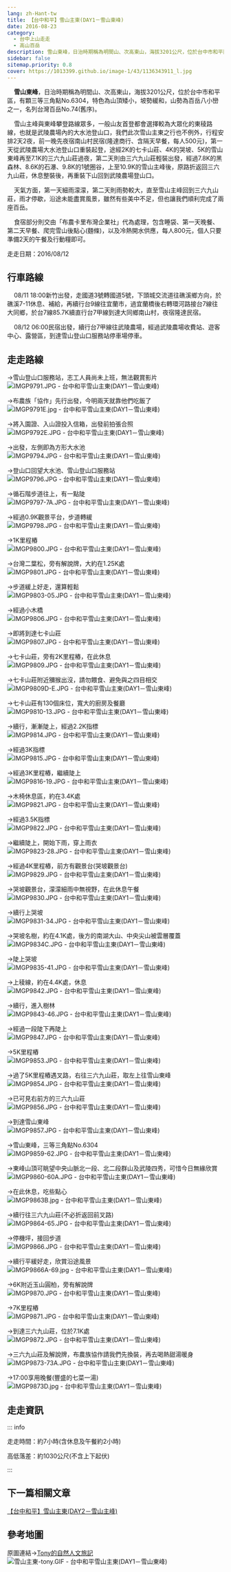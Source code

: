 ```yaml
---
lang: zh-Hant-tw
title: 【台中和平】雪山主東(DAY1－雪山東峰)
date: 2016-08-23
category: 
  - 台中上山走走
  - 高山百岳
description: 雪山東峰，日治時期稱為明間山、次高東山，海拔3201公尺，位於台中市和平區，有顆三等三角點No.6304，特色為山頂矮小，坡勢緩和，山勢為百岳八小巒之一，名列台灣百岳No.74(舊序)。
sidebar: false
sitemap.priority: 0.8
cover: https://1013399.github.io/image-1/43/1136343911_l.jpg
---
```


    **雪山東峰**，日治時期稱為明間山、次高東山，海拔3201公尺，位於台中市和平區，有顆三等三角點No.6304，特色為山頂矮小，坡勢緩和，山勢為百岳八小巒之一，名列台灣百岳No.74(舊序)。  

<!-- more -->

    雪山主峰與東峰攀登路線眾多，一般山友首登都會選擇較為大眾化的東稜路線，也就是武陵農場內的大水池登山口，我們此次雪山主東之行也不例外，行程安排2天2夜，前一晚先夜宿南山村民宿(隆達商行、含隔天早餐，每人500元)，第一天從武陵農場大水池登山口重裝起登，途經2K的七卡山莊、4K的哭坡、5K的雪山東峰再至7.1K的三六九山莊過夜，第二天則由三六九山莊輕裝出發，經過7.8K的黑森林、8.6K的石瀑、9.8K的1號圈谷，上至10.9K的雪山主峰後，原路折返回三六九山莊，休息整裝後，再重裝下山回到武陵農場登山口。  

    天氣方面，第一天細雨濛濛，第二天則雨勢較大，直至雪山主峰回到三六九山莊，雨才停歇，沿途未能盡賞風景，雖然有些美中不足，但也讓我們順利完成了兩座百岳。

    食宿部分則交由「布農卡里布灣企業社」代為處理，包含睡袋、第一天晚餐、第二天早餐、爬完雪山後點心(麵條)，以及冷熱開水供應，每人800元，個人只要準備2天的午餐及行動糧即可。

走走日期：2016/08/12


## 行車路線

    08/11 18:00新竹出發，走國道3號轉國道5號，下頭城交流道往礁溪鄉方向，於礁溪7-11休息、補給，再續行台9線往宜蘭市，過宜蘭橋後右轉環河路接台7線往大同鄉，於台7線85.7K續直行台7甲線到達大同鄉南山村，夜宿隆達民宿。 

    08/12 06:00民宿出發，續行台7甲線往武陵農場，經過武陵農場收費站、遊客中心、露營區，到達雪山登山口服務站停車場停車。


## 走走路線

→雪山登山口服務站，志工人員尚未上班，無法觀賞影片  
![IMGP9791.JPG - 台中和平雪山主東(DAY1－雪山東峰)](https://1013399.github.io/image-1/43/1136343801_l.jpg)

→布農族「協作」先行出發，今明兩天就靠他們吃飯了  
![IMGP9791E.jpg - 台中和平雪山主東(DAY1－雪山東峰)](https://1013399.github.io/image-1/43/1136343602_l.jpg)

→將入園證、入山證投入信箱，出發前拍張合照  
![IMGP9792E.JPG - 台中和平雪山主東(DAY1－雪山東峰)](https://1013399.github.io/image-1/43/1136342550_l.jpg)

→出發，左側即為方形大水池  
![IMGP9794.JPG - 台中和平雪山主東(DAY1－雪山東峰)](https://1013399.github.io/image-1/43/1136340946_l.jpg)

→登山口回望大水池、雪山登山口服務站  
![IMGP9796.JPG - 台中和平雪山主東(DAY1－雪山東峰)](https://1013399.github.io/image-1/43/1136343802_l.jpg)

→循石階步道往上，有一點陡  
![IMGP9797-7A.JPG - 台中和平雪山主東(DAY1－雪山東峰)](https://1013399.github.io/image-1/43/1136343605_l.jpg)

→經過0.9K觀景平台，步道轉緩  
![IMGP9798.JPG - 台中和平雪山主東(DAY1－雪山東峰)](https://1013399.github.io/image-1/43/1136342213_l.jpg)

→1K里程樁  
![IMGP9800.JPG - 台中和平雪山主東(DAY1－雪山東峰)](https://1013399.github.io/image-1/43/1136343005_l.jpg)

→台灣二葉松，旁有解說牌，大約在1.25K處  
![IMGP9801.JPG - 台中和平雪山主東(DAY1－雪山東峰)](https://1013399.github.io/image-1/43/1136339673_l.jpg)

→步道緩上好走，還算輕鬆  
![IMGP9803-05.JPG - 台中和平雪山主東(DAY1－雪山東峰)](https://1013399.github.io/image-1/43/1136341053_l.jpg)

→經過小木橋  
![IMGP9806.JPG - 台中和平雪山主東(DAY1－雪山東峰)](https://1013399.github.io/image-1/43/1136344002_l.jpg)

→即將到達七卡山莊  
![IMGP9807.JPG - 台中和平雪山主東(DAY1－雪山東峰)](https://1013399.github.io/image-1/43/1136340645_l.jpg)

→七卡山莊，旁有2K里程樁，在此休息  
![IMGP9809.JPG - 台中和平雪山主東(DAY1－雪山東峰)](https://1013399.github.io/image-1/43/1136339562_l.jpg)

→七卡山莊附近獼猴出沒，請勿餵食、避免與之四目相交  
![IMGP9809D-E.JPG - 台中和平雪山主東(DAY1－雪山東峰)](https://1013399.github.io/image-1/43/1136343407_l.jpg)

→七卡山莊有130個床位，寬大的廚房及餐廳  
![IMGP9810-13.JPG - 台中和平雪山主東(DAY1－雪山東峰)](https://1013399.github.io/image-1/43/1136344202_l.jpg)

→續行，漸漸陡上，經過2.2K指標  
![IMGP9814.JPG - 台中和平雪山主東(DAY1－雪山東峰)](https://1013399.github.io/image-1/43/1136344307_l.jpg)

→經過3K指標  
![IMGP9815.JPG - 台中和平雪山主東(DAY1－雪山東峰)](https://1013399.github.io/image-1/43/1136343215_l.jpg)

→經過3K里程樁，繼續陡上  
![IMGP9816-19.JPG - 台中和平雪山主東(DAY1－雪山東峰)](https://1013399.github.io/image-1/43/1136342048_l.jpg)

→木椅休息區，約在3.4K處  
![IMGP9821.JPG - 台中和平雪山主東(DAY1－雪山東峰)](https://1013399.github.io/image-1/43/1136342831_l.jpg)

→經過3.5K指標  
![IMGP9822.JPG - 台中和平雪山主東(DAY1－雪山東峰)](https://1013399.github.io/image-1/43/1136342107_l.jpg)

→繼續陡上，開始下雨，穿上雨衣  
![IMGP9823-28.JPG - 台中和平雪山主東(DAY1－雪山東峰)](https://1013399.github.io/image-1/43/1136343217_l.jpg)

→經過4K里程樁，前方有觀景台(哭坡觀景台)  
![IMGP9829.JPG - 台中和平雪山主東(DAY1－雪山東峰)](https://1013399.github.io/image-1/43/1136340280_l.jpg)

→哭坡觀景台，濛濛細雨中無視野，在此休息午餐  
![IMGP9830.JPG - 台中和平雪山主東(DAY1－雪山東峰)](https://1013399.github.io/image-1/43/1136343013_l.jpg)

→續行上哭坡  
![IMGP9831-34.JPG - 台中和平雪山主東(DAY1－雪山東峰)](https://1013399.github.io/image-1/43/1136342059_l.jpg)

→哭坡名樹，約在4.1K處，後方的南湖大山、中央尖山被雲層覆蓋  
![IMGP9834C.JPG - 台中和平雪山主東(DAY1－雪山東峰)](https://1013399.github.io/image-1/43/1136343911_l.jpg)

→陡上哭坡  
![IMGP9835-41.JPG - 台中和平雪山主東(DAY1－雪山東峰)](https://1013399.github.io/image-1/43/1136343309_l.jpg)

→上稜線，約在4.4K處，休息  
![IMGP9842.JPG - 台中和平雪山主東(DAY1－雪山東峰)](https://1013399.github.io/image-1/43/1136344005_l.jpg)

→續行，進入樹林  
![IMGP9843-46.JPG - 台中和平雪山主東(DAY1－雪山東峰)](https://1013399.github.io/image-1/43/1136343412_l.jpg)

→經過一段陡下再陡上  
![IMGP9847.JPG - 台中和平雪山主東(DAY1－雪山東峰)](https://1013399.github.io/image-1/43/1136341746_l.jpg)

→5K里程樁  
![IMGP9853.JPG - 台中和平雪山主東(DAY1－雪山東峰)](https://1013399.github.io/image-1/43/1136343416_l.jpg)

→過了5K里程樁遇叉路，右往三六九山莊，取左上往雪山東峰  
![IMGP9854.JPG - 台中和平雪山主東(DAY1－雪山東峰)](https://1013399.github.io/image-1/43/1136341425_l.jpg)

→已可見右前方的三六九山莊  
![IMGP9856.JPG - 台中和平雪山主東(DAY1－雪山東峰)](https://1013399.github.io/image-1/43/1136342924_l.jpg)

→到達雪山東峰  
![IMGP9857.JPG - 台中和平雪山主東(DAY1－雪山東峰)](https://1013399.github.io/image-1/43/1136341430_l.jpg)

→雪山東峰，三等三角點No.6304  
![IMGP9859-62.JPG - 台中和平雪山主東(DAY1－雪山東峰)](https://1013399.github.io/image-1/43/1136341926_l.jpg)

→東峰山頂可眺望中央山脈北一段、北二段群山及武陵四秀，可惜今日無緣欣賞  
![IMGP9860-60A.JPG - 台中和平雪山主東(DAY1－雪山東峰)](https://1013399.github.io/image-1/43/1136344501_l.jpg)

→在此休息，吃些點心  
![IMGP9863B.jpg - 台中和平雪山主東(DAY1－雪山東峰)](https://1013399.github.io/image-1/43/1136343914_l.jpg)

→續行往三六九山莊(不必折返回前叉路)  
![IMGP9864-65.JPG - 台中和平雪山主東(DAY1－雪山東峰)](https://1013399.github.io/image-1/43/1136344601_l.jpg)

→停機坪，接回步道  
![IMGP9866.JPG - 台中和平雪山主東(DAY1－雪山東峰)](https://1013399.github.io/image-1/43/1136343812_l.jpg)

→續行平緩好走，欣賞沿途風景  
![IMGP9866A-69.jpg - 台中和平雪山主東(DAY1－雪山東峰)](https://1013399.github.io/image-1/43/1136342327_l.jpg)

→6K附近玉山圓柏，旁有解說牌  
![IMGP9870.JPG - 台中和平雪山主東(DAY1－雪山東峰)](https://1013399.github.io/image-1/43/1136344006_l.jpg)

→7K里程樁  
![IMGP9871.JPG - 台中和平雪山主東(DAY1－雪山東峰)](https://1013399.github.io/image-1/43/1136344404_l.jpg)

→到達三六九山莊，位於7.1K處  
![IMGP9872.JPG - 台中和平雪山主東(DAY1－雪山東峰)](https://1013399.github.io/image-1/43/1136343219_l.jpg)

→三六九山莊及解說牌，布農族協作請我們先換裝，再去喝熱甜湯暖身  
![IMGP9873-73A.JPG - 台中和平雪山主東(DAY1－雪山東峰)](https://1013399.github.io/image-1/43/1136343314_l.jpg)

→17:00享用晚餐(豐盛的七菜一湯)  
![IMGP9873D.jpg - 台中和平雪山主東(DAY1－雪山東峰)](https://1013399.github.io/image-1/43/1136343315_l.jpg)

## 走走資訊
::: info

走走時間：約7小時(含休息及午餐約2小時)

高低落差：約1030公尺(不含上下起伏)

:::

## 下一篇相關文章
[【台中和平】雪山主東(DAY2－雪山主峰)](/posts/post-42-2016-08-24.md)


## 參考地圖
原圖連結→[Tony的自然人文旅記](http://www.tonyhuang39.com/tony0425/tony0425.html)  
![雪山主東-tony.GIF - 台中和平雪山主東(DAY1－雪山東峰)](https://1013399.github.io/image-1/43/1136339364_l.jpg)